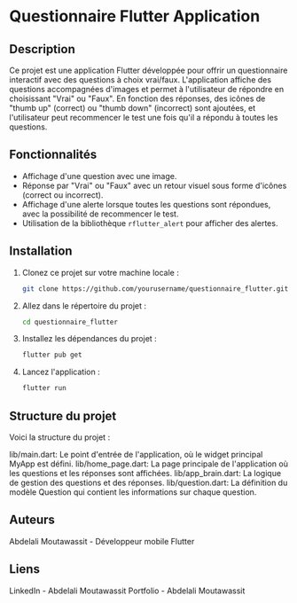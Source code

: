 # Questionnaire Flutter Application

## Description

Ce projet est une application Flutter développée pour offrir un questionnaire interactif avec des questions à choix vrai/faux. L'application affiche des questions accompagnées d'images et permet à l'utilisateur de répondre en choisissant "Vrai" ou "Faux". En fonction des réponses, des icônes de "thumb up" (correct) ou "thumb down" (incorrect) sont ajoutées, et l'utilisateur peut recommencer le test une fois qu'il a répondu à toutes les questions.

## Fonctionnalités

- Affichage d'une question avec une image.
- Réponse par "Vrai" ou "Faux" avec un retour visuel sous forme d'icônes (correct ou incorrect).
- Affichage d'une alerte lorsque toutes les questions sont répondues, avec la possibilité de recommencer le test.
- Utilisation de la bibliothèque `rflutter_alert` pour afficher des alertes.

## Installation

1. Clonez ce projet sur votre machine locale :
   ```bash
   git clone https://github.com/yourusername/questionnaire_flutter.git
2. Allez dans le répertoire du projet :
   ```bash
   cd questionnaire_flutter

3. Installez les dépendances du projet :
   ```bash
   flutter pub get

4. Lancez l'application :
   ```bash
   flutter run

## Structure du projet

Voici la structure du projet :

lib/main.dart: Le point d'entrée de l'application, où le widget principal MyApp est défini.
lib/home_page.dart: La page principale de l'application où les questions et les réponses sont affichées.
lib/app_brain.dart: La logique de gestion des questions et des réponses.
lib/question.dart: La définition du modèle Question qui contient les informations sur chaque question.

## Auteurs
Abdelali Moutawassit - Développeur mobile Flutter

## Liens
LinkedIn - Abdelali Moutawassit
Portfolio - Abdelali Moutawassit

